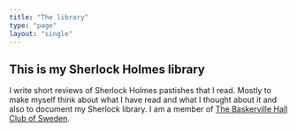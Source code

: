 ```yaml
---
title: "The library"
type: "page"
layout: "single"
---
```

## This is my Sherlock Holmes library
I write short reviews of Sherlock Holmes pastishes that I read. Mostly to make myself think about what I have read and what I thought about it and also to document my Sherlock library. I am a member of [The Baskerville Hall Club of Sweden](https://baskervillehallclub.com/).
